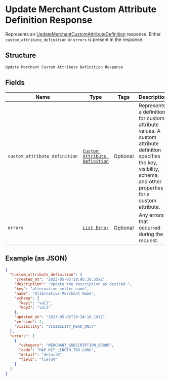 
# Update Merchant Custom Attribute Definition Response

Represents an [UpdateMerchantCustomAttributeDefinition](../../doc/api/merchant-custom-attributes.md#update-merchant-custom-attribute-definition) response.
Either `custom_attribute_definition` or `errors` is present in the response.

## Structure

`Update Merchant Custom Attribute Definition Response`

## Fields

| Name | Type | Tags | Description |
|  --- | --- | --- | --- |
| `custom_attribute_definition` | [`Custom Attribute Definition`](../../doc/models/custom-attribute-definition.md) | Optional | Represents a definition for custom attribute values. A custom attribute definition<br>specifies the key, visibility, schema, and other properties for a custom attribute. |
| `errors` | [`List Error`](../../doc/models/error.md) | Optional | Any errors that occurred during the request. |

## Example (as JSON)

```json
{
  "custom_attribute_definition": {
    "created_at": "2023-05-05T19:06:36.559Z",
    "description": "Update the description as desired.",
    "key": "alternative_seller_name",
    "name": "Alternative Merchant Name",
    "schema": {
      "key1": "val1",
      "key2": "val2"
    },
    "updated_at": "2023-05-05T19:34:10.181Z",
    "version": 2,
    "visibility": "VISIBILITY_READ_ONLY"
  },
  "errors": [
    {
      "category": "MERCHANT_SUBSCRIPTION_ERROR",
      "code": "MAP_KEY_LENGTH_TOO_LONG",
      "detail": "detail6",
      "field": "field4"
    }
  ]
}
```

